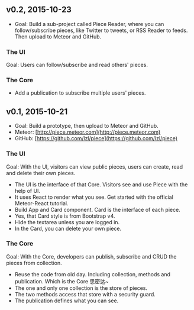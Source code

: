 ## v0.2, 2015-10-23

- Goal: Build a sub-project called Piece Reader, where you can follow/subscribe pieces, like Twitter to tweets, or RSS Reader to feeds. Then upload to Meteor and GitHub.

### The UI

Goal: Users can follow/subscribe and read others' pieces.

### The Core

- Add a publication to subscribe multiple users' pieces.

## v0.1, 2015-10-21

- Goal: Build a prototype, then upload to Meteor and GitHub.
- Meteor: [http://piece.meteor.com](http://piece.meteor.com)
- GitHub: [https://github.com/lzl/piece](https://github.com/lzl/piece)

### The UI

Goal: With the UI, visitors can view public pieces, users can create, read and delete their own pieces.

- The UI is the interface of that Core. Visitors see and use Piece with the help of UI.
- It uses React to render what you see. Get started with the official Meteor-React tutorial.
- Build App and Card component. Card is the interface of each piece.
- Yes, that Card style is from Bootstrap v4.
- Hide the textarea unless you are logged in.
- In the Card, you can delete your own piece.

### The Core

Goal: With the Core, developers can publish, subscribe and CRUD the pieces from collection.

- Reuse the code from old day. Including collection, methods and publication. Which is the Core 思密达~
- The one and only one collection is the store of pieces.
- The two methods access that store with a security guard.
- The publication defines what you can see.
